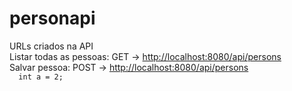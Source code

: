 # personapi

<p>URLs criados na API<br/>
Listar todas as pessoas: GET ->
<a href="http://localhost:8080/api/persons">http://localhost:8080/api/persons</a>
<br/>
Salvar pessoa: POST ->
<a href="http://localhost:8080/api/persons">http://localhost:8080/api/persons</a>
<code>
  int a = 2;  
</code>
</p>
